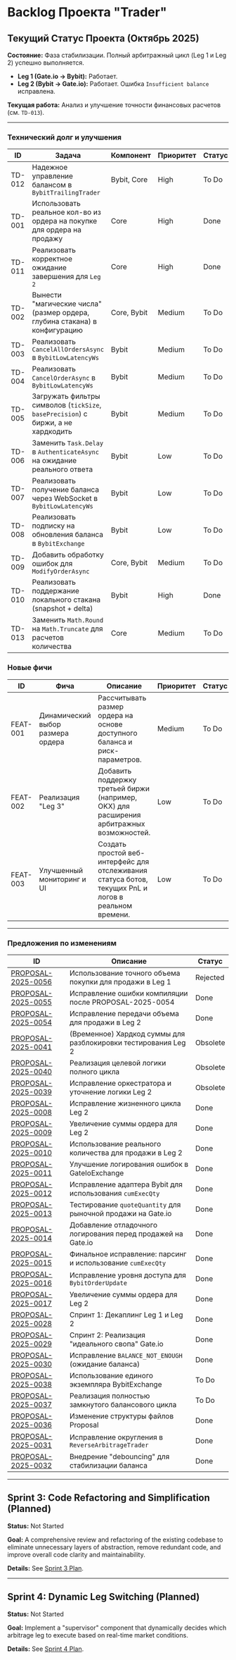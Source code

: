 # Backlog Проекта "Trader"

## Текущий Статус Проекта (Октябрь 2025)

**Состояние:** Фаза стабилизации. Полный арбитражный цикл (Leg 1 и Leg 2) успешно выполняется.

*   **Leg 1 (Gate.io -> Bybit):** Работает.
*   **Leg 2 (Bybit -> Gate.io):** Работает. Ошибка `Insufficient balance` исправлена.

**Текущая работа:** Анализ и улучшение точности финансовых расчетов (см. `TD-013`).

---

### Технический долг и улучшения

| ID | Задача | Компонент | Приоритет | Статус |
|----|--------|-----------|----------|--------|
| TD-012 | Надежное управление балансом в `BybitTrailingTrader` | Bybit, Core | High | To Do |
| TD-001 | Использовать реальное кол-во из ордера на покупке для ордера на продажу | Core | High | Done |
| TD-011 | Реализовать корректное ожидание завершения для `Leg 2` | Core | High | Done |
| TD-002 | Вынести "магические числа" (размер ордера, глубина стакана) в конфигурацию | Core, Bybit | Medium | To Do |
| TD-003 | Реализовать `CancelAllOrdersAsync` в `BybitLowLatencyWs` | Bybit | Medium | To Do |
| TD-004 | Реализовать `CancelOrderAsync` в `BybitLowLatencyWs` | Bybit | Medium | To Do |
| TD-005 | Загружать фильтры символов (`tickSize`, `basePrecision`) с биржи, а не хардкодить | Bybit | Medium | To Do |
| TD-006 | Заменить `Task.Delay` в `AuthenticateAsync` на ожидание реального ответа | Bybit | Low | To Do |
| TD-007 | Реализовать получение баланса через WebSocket в `BybitLowLatencyWs` | Bybit | Low | To Do |
| TD-008 | Реализовать подписку на обновления баланса в `BybitExchange` | Bybit | Low | To Do |
| TD-009 | Добавить обработку ошибок для `ModifyOrderAsync` | Core, Bybit | Medium | To Do |
| TD-010 | Реализовать поддержание локального стакана (snapshot + delta) | Bybit | High | Done |
| TD-013 | Заменить `Math.Round` на `Math.Truncate` для расчетов количества | Core | Medium | To Do |

### Новые фичи

| ID | Фича | Описание | Приоритет | Статус |
|----|-------|------------|----------|--------|
| FEAT-001 | Динамический выбор размера ордера | Рассчитывать размер ордера на основе доступного баланса и риск-параметров. | Medium | To Do |
| FEAT-002 | Реализация "Leg 3" | Добавить поддержку третьей биржи (например, OKX) для расширения арбитражных возможностей. | Low | To Do |
| FEAT-003 | Улучшенный мониторинг и UI | Создать простой веб-интерфейс для отслеживания статуса ботов, текущих PnL и логов в реальном времени. | Low | To Do |


---

### Предложения по изменениям

| ID | Описание | Статус |
|----|-----------|--------|
| [PROPOSAL-2025-0056](proposals/PROPOSAL-2025-0056.md) | Использование точного объема покупки для продажи в Leg 1 | Rejected |
| [PROPOSAL-2025-0055](proposals/PROPOSAL-2025-0055.md) | Исправление ошибки компиляции после PROPOSAL-2025-0054 | Done |
| [PROPOSAL-2025-0054](proposals/PROPOSAL-2025-0054.md) | Исправление передачи объема для продажи в Leg 2 | Done |
| [PROPOSAL-2025-0041](proposals/PROPOSAL-2025-0041.md) | (Временное) Хардкод суммы для разблокировки тестирования Leg 2 | Obsolete |
| [PROPOSAL-2025-0040](proposals/PROPOSAL-2025-0040.md) | Реализация целевой логики полного цикла | Obsolete |
| [PROPOSAL-2025-0039](proposals/PROPOSAL-2025-0039.md) | Исправление оркестратора и уточнение логики Leg 2 | Obsolete |
| [PROPOSAL-2025-0008](proposals/PROPOSAL-2025-0008.md) | Исправление жизненного цикла Leg 2 | Done |
| [PROPOSAL-2025-0009](proposals/PROPOSAL-2025-0009.md) | Увеличение суммы ордера для Leg 2 | Done |
| [PROPOSAL-2025-0010](proposals/PROPOSAL-2025-0010.md) | Использование реального количества для продажи в Leg 2 | Done |
| [PROPOSAL-2025-0011](proposals/PROPOSAL-2025-0011.md) | Улучшение логирования ошибок в GateIoExchange | Done |
| [PROPOSAL-2025-0012](proposals/PROPOSAL-2025-0012.md) | Исправление адаптера Bybit для использования `cumExecQty` | Done |
| [PROPOSAL-2025-0013](proposals/PROPOSAL-2025-0013.md) | Тестирование `quoteQuantity` для рыночной продажи на Gate.io | Done |
| [PROPOSAL-2025-0014](proposals/PROPOSAL-2025-0014.md) | Добавление отладочного логирования перед продажей на Gate.io | Done |
| [PROPOSAL-2025-0015](proposals/PROPOSAL-2025-0015.md) | Финальное исправление: парсинг и использование `cumExecQty` | Done |
| [PROPOSAL-2025-0016](proposals/PROPOSAL-2025-0016.md) | Исправление уровня доступа для `BybitOrderUpdate` | Done |
| [PROPOSAL-2025-0017](proposals/PROPOSAL-2025-0017.md) | Увеличение суммы ордера для Leg 2 | Done |
| [PROPOSAL-2025-0028](proposals/PROPOSAL-2025-0028.md) | Спринт 1: Декаплинг Leg 1 и Leg 2 | Done |
| [PROPOSAL-2025-0029](proposals/PROPOSAL-2025-0029.md) | Спринт 2: Реализация "идеального свопа" Gate.io | Done |
| [PROPOSAL-2025-0030](proposals/PROPOSAL-2025-0030.md) | Исправление `BALANCE_NOT_ENOUGH` (ожидание баланса) | Done |
| [PROPOSAL-2025-0038](proposals/PROPOSAL-2025-0038.md) | Использование единого экземпляра BybitExchange | To Do |
| [PROPOSAL-2025-0037](proposals/PROPOSAL-2025-0037.md) | Реализация полностью замкнутого балансового цикла | To Do |
| [PROPOSAL-2025-0036](proposals/PROPOSAL-2025-0036.md) | Изменение структуры файлов Proposal | Done |
| [PROPOSAL-2025-0031](proposals/PROPOSAL-2025-0031.md) | Исправление округления в `ReverseArbitrageTrader` | Done |
| [PROPOSAL-2025-0032](proposals/PROPOSAL-2025-0032.md) | Внедрение "debouncing" для стабилизации баланса | Done |


---

## Sprint 3: Code Refactoring and Simplification (Planned)

**Status:** Not Started

**Goal:** A comprehensive review and refactoring of the existing codebase to eliminate unnecessary layers of abstraction, remove redundant code, and improve overall code clarity and maintainability.

**Details:** See [Sprint 3 Plan](sprint3_refactoring_plan.md).


---

## Sprint 4: Dynamic Leg Switching (Planned)

**Status:** Not Started

**Goal:** Implement a "supervisor" component that dynamically decides which arbitrage leg to execute based on real-time market conditions.

**Details:** See [Sprint 4 Plan](sprint4_dynamic_leg_switching.md).

